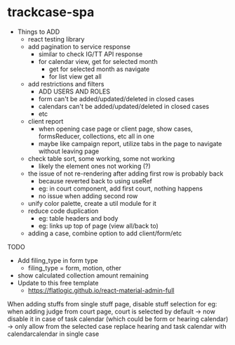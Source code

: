 # trackcase-spa

* Things to ADD
  * react testing library
  * add pagination to service response
    * similar to check IG/TT API response
    * for calendar view, get for selected month
      * get for selected month as navigate
      * for list view get all
  * add restrictions and filters
    * ADD USERS AND ROLES
    * form can't be added/updated/deleted in closed cases
    * calendars can't be added/updated/deleted in closed cases
    * etc
  * client report
    * when opening case page or client page, show cases, formsReducer, collections, etc all in one
    * maybe like campaign report, utilize tabs in the page to navigate without leaving page
  * check table sort, some working, some not working
    * likely the element ones not working (?)
  * the issue of not re-rendering after adding first row is probably back
    * because reverted back to using useRef
    * eg: in court component, add first court, nothing happens
    * no issue when adding second row
  * unify color palette, create a util module for it
  * reduce code duplication
    * eg: table headers and body
    * eg: links up top of page (view all/back to)
  * adding a case, combine option to add client/form/etc


TODO
* Add filing_type in form type
  * filing_type = form, motion, other
* show calculated collection amount remaining
* Update to this free template
  * https://flatlogic.github.io/react-material-admin-full

When adding stuffs from single stuff page, disable stuff selection
  for eg: when adding judge from court page, court is selected by default -> now disable it
  in case of task calendar (which could be form or hearing calendar) -> only allow from the selected case
replace hearing and task calendar with calendarcalendar in single case
